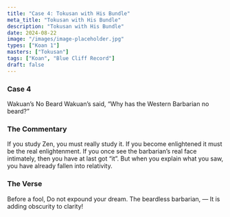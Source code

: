 ```yaml
---
title: "Case 4: Tokusan with His Bundle"
meta_title: "Tokusan with His Bundle"
description: "Tokusan with His Bundle"
date: 2024-08-22
image: "/images/image-placeholder.jpg"
types: ["Koan 1"]
masters: ["Tokusan"]
tags: ["Koan", "Blue Cliff Record"]
draft: false
---
```


### Case 4

Wakuan’s No Beard
Wakuan’s said, “Why has the Western Barbarian no beard?”

### The Commentary
If you study Zen, you must really study it. If you become enlightened it must be the real enlightenment. If you once see the barbarian’s real face intimately, then you have at last got “it”. But when you explain what you saw, you have already fallen into relativity.

### The Verse
Before a fool,
Do not expound your dream. The beardless barbarian, —
It is adding obscurity to clarity!
